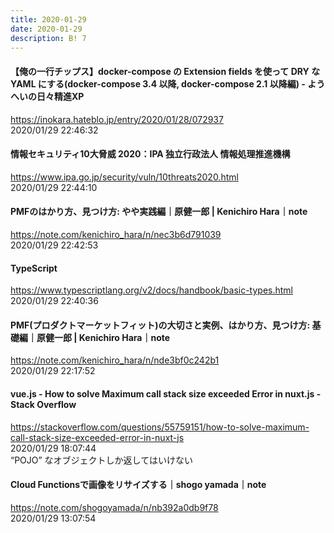 ```yaml
---
title: 2020-01-29
date: 2020-01-29
description: B! 7
---
```


#### 【俺の一行チップス】docker-compose の Extension fields を使って DRY な YAML にする(docker-compose 3.4 以降, docker-compose 2.1 以降編) - ようへいの日々精進XP
https://inokara.hateblo.jp/entry/2020/01/28/072937<br>
2020/01/29 22:46:32<br>


#### 情報セキュリティ10大脅威 2020：IPA 独立行政法人 情報処理推進機構
https://www.ipa.go.jp/security/vuln/10threats2020.html<br>
2020/01/29 22:44:10<br>


#### PMFのはかり方、見つけ方: やや実践編｜原健一郎 | Kenichiro Hara｜note
https://note.com/kenichiro_hara/n/nec3b6d791039<br>
2020/01/29 22:42:53<br>


#### TypeScript
https://www.typescriptlang.org/v2/docs/handbook/basic-types.html<br>
2020/01/29 22:40:36<br>


#### PMF(プロダクトマーケットフィット)の大切さと実例、はかり方、見つけ方: 基礎編｜原健一郎 | Kenichiro Hara｜note
https://note.com/kenichiro_hara/n/nde3bf0c242b1<br>
2020/01/29 22:17:52<br>


#### vue.js - How to solve Maximum call stack size exceeded Error in nuxt.js - Stack Overflow
https://stackoverflow.com/questions/55759151/how-to-solve-maximum-call-stack-size-exceeded-error-in-nuxt-js<br>
2020/01/29 18:07:44<br>
“POJO” なオブジェクトしか返してはいけない


#### Cloud Functionsで画像をリサイズする｜shogo yamada｜note
https://note.com/shogoyamada/n/nb392a0db9f78<br>
2020/01/29 13:07:54<br>



